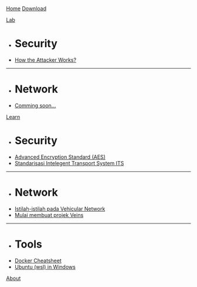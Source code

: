 [Home](index.md)
[Download](download.md)

[Lab]()

  * # Security
  * [How the Attacker Works?](lab-scenario-1.md)
  ----
  * # Network
  * [Comming soon...](comming-soon.md) 
  
[Learn]()

  * # Security
  * [Advanced Encryption Standard (AES)](advanced-encryption-standard.md)
  * [Standarisasi Intelegent Transport System ITS](standarisasi-its.md)  
  ----
  * # Network
  * [Istilah-istilah pada Vehicular Network](istilah-di-vehicular-network.md)
  * [Mulai membuat projek Veins](tutorial/start-veins-project.md) 
  ----
  * # Tools
  * [Docker Cheatsheet](docker-cheatsheet.md)
  * [Ubuntu (wsl) in Windows](ubuntu-in-windows.md)

[About](about.md)
